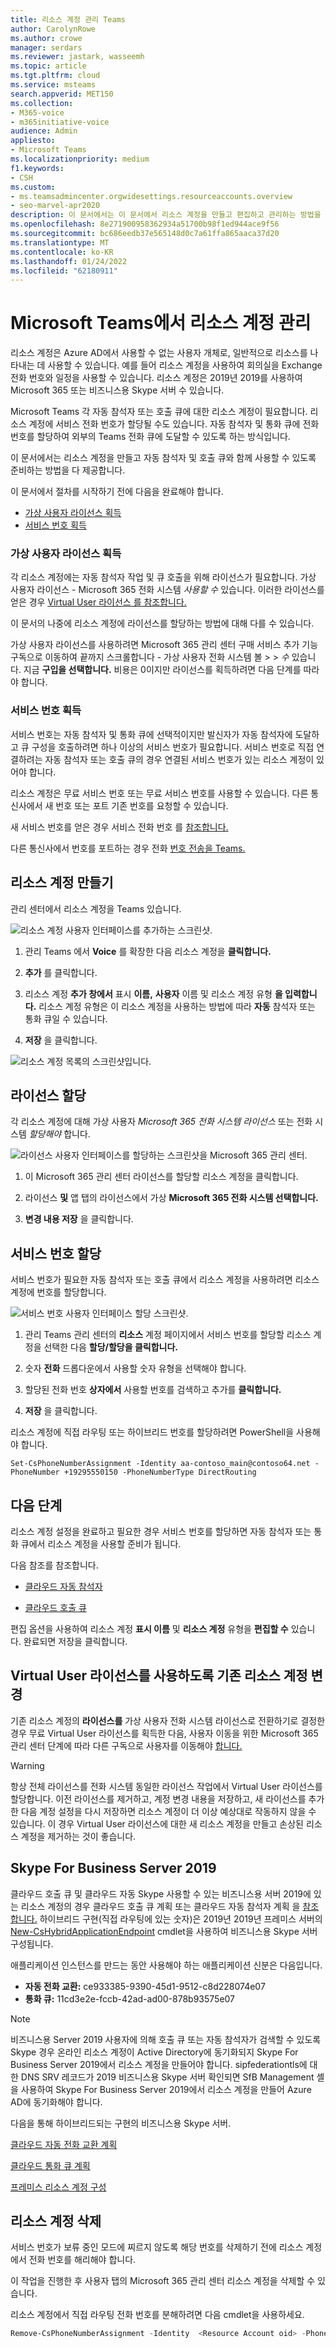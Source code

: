 ```yaml
---
title: 리소스 계정 관리 Teams
author: CarolynRowe
ms.author: crowe
manager: serdars
ms.reviewer: jastark, wasseemh
ms.topic: article
ms.tgt.pltfrm: cloud
ms.service: msteams
search.appverid: MET150
ms.collection:
- M365-voice
- m365initiative-voice
audience: Admin
appliesto:
- Microsoft Teams
ms.localizationpriority: medium
f1.keywords:
- CSH
ms.custom:
- ms.teamsadmincenter.orgwidesettings.resourceaccounts.overview
- seo-marvel-apr2020
description: 이 문서에서는 이 문서에서 리소스 계정을 만들고 편집하고 관리하는 방법을 Microsoft Teams.
ms.openlocfilehash: 8e271900958362934a51700b98f1ed944ace9f56
ms.sourcegitcommit: bc686eedb37e565148d0c7a61ffa865aaca37d20
ms.translationtype: MT
ms.contentlocale: ko-KR
ms.lasthandoff: 01/24/2022
ms.locfileid: "62180911"
---
```

# <a name="manage-resource-accounts-in-microsoft-teams"></a>Microsoft Teams에서 리소스 계정 관리

리소스 계정은 Azure AD에서 사용할 수 없는 사용자 개체로, 일반적으로 리소스를 나타내는 데 사용할 수 있습니다. 예를 들어 리소스 계정을 사용하여 회의실을 Exchange 전화 번호와 일정을 사용할 수 있습니다. 리소스 계정은 2019년 2019를 사용하여 Microsoft 365 또는 비즈니스용 Skype 서버 수 있습니다.

Microsoft Teams 각 자동 참석자 또는 호출 큐에 대한 리소스 계정이 필요합니다. 리소스 계정에 서비스 전화 번호가 할당될 수도 있습니다. 자동 참석자 및 통화 큐에 전화 번호를 할당하여 외부의 Teams 전화 큐에 도달할 수 있도록 하는 방식입니다.

이 문서에서는 리소스 계정을 만들고 자동 참석자 및 호출 큐와 함께 사용할 수 있도록 준비하는 방법을 다 제공합니다.

이 문서에서 절차를 시작하기 전에 다음을 완료해야 합니다.

- [가상 사용자 라이선스 획득](#obtain-virtual-user-licenses)
- [서비스 번호 획득](#obtain-service-numbers)

### <a name="obtain-virtual-user-licenses"></a>가상 사용자 라이선스 획득

각 리소스 계정에는 자동 참석자 작업 및 큐 호출을 위해 라이선스가 필요합니다. 가상 사용자 라이선스 - Microsoft 365 전화 시스템 *사용할 수* 있습니다. 이러한 라이선스를 얻은 경우 [Virtual User 라이선스 를 참조합니다.](teams-add-on-licensing/virtual-user.md)

이 문서의 나중에 리소스 계정에 라이선스를 할당하는 방법에 대해 다를 수 있습니다.

가상 사용자 라이선스를 사용하려면 Microsoft 365 관리 센터 구매 서비스 추가 기능 구독으로 이동하여 끝까지 스크롤합니다 - 가상 사용자 전화 시스템 볼  >    >   *수* 있습니다. 지금 **구입을 선택합니다.** 비용은 0이지만 라이선스를 획득하려면 다음 단계를 따라야 합니다.

### <a name="obtain-service-numbers"></a>서비스 번호 획득

서비스 번호는 자동 참석자 및 통화 큐에 선택적이지만 발신자가 자동 참석자에 도달하고 큐 구성을 호출하려면 하나 이상의 서비스 번호가 필요합니다. 서비스 번호로 직접 연결하려는 자동 참석자 또는 호출 큐의 경우 연결된 서비스 번호가 있는 리소스 계정이 있어야 합니다.

리소스 계정은 무료 서비스 번호 또는 무료 서비스 번호를 사용할 수 있습니다. 다른 통신사에서 새 번호 또는 포트 기존 번호를 요청할 수 있습니다.

새 서비스 번호를 얻은 경우 서비스 전화 번호 를 [참조합니다.](getting-service-phone-numbers.md)

다른 통신사에서 번호를 포트하는 경우 전화 [번호 전송을 Teams.](phone-number-calling-plans/transfer-phone-numbers-to-teams.md)

## <a name="create-a-resource-account"></a>리소스 계정 만들기

관리 센터에서 리소스 계정을 Teams 있습니다.

![리소스 계정 사용자 인터페이스를 추가하는 스크린샷.](media/resource-account-add.png)

1. 관리 Teams 에서 **Voice** 를 확장한 다음 리소스 계정을 **클릭합니다.**

2. **추가** 를 클릭합니다.

3. 리소스 계정 **추가 창에서** 표시 **이름,** **사용자** 이름 및 리소스 계정 유형 **을 입력합니다.** 리소스 계정 유형은 이 리소스 계정을 사용하는 방법에 따라 **자동** 참석자 또는 통화 큐일 수 있습니다.

4. **저장** 을 클릭합니다.

![리소스 계정 목록의 스크린샷입니다.](media/resource-accounts-page.png)

## <a name="assign-a-license"></a>라이선스 할당

각 리소스 계정에 대해 가상 사용자 *Microsoft 365 전화 시스템 라이선스* 또는 전화 시스템 *할당해야* 합니다.

![라이선스 사용자 인터페이스를 할당하는 스크린샷을 Microsoft 365 관리 센터.](media/resource-account-assign-virtual-user-license.png)

1. 이 Microsoft 365 관리 센터 라이선스를 할당할 리소스 계정을 클릭합니다.

2. 라이선스 **및** 앱 탭의 라이선스에서 가상 **Microsoft 365 전화 시스템 선택합니다.**

3. **변경 내용 저장** 을 클릭합니다.

## <a name="assign-a-service-number"></a>서비스 번호 할당

서비스 번호가 필요한 자동 참석자 또는 호출 큐에서 리소스 계정을 사용하려면 리소스 계정에 번호를 할당합니다.

![서비스 번호 사용자 인터페이스 할당 스크린샷.](media/resource-account-assign-phone-number.png)

1. 관리 Teams 관리 센터의 **리소스** 계정 페이지에서 서비스 번호를 할당할 리소스 계정을 선택한 다음 **할당/할당을 클릭합니다.**

2. 숫자 **전화** 드롭다운에서 사용할 숫자 유형을 선택해야 합니다.

3. 할당된 전화 번호 **상자에서** 사용할 번호를 검색하고 추가를 **클릭합니다.**

4. **저장** 을 클릭합니다.


리소스 계정에 직접 라우팅 또는 하이브리드 번호를 할당하려면 PowerShell을 사용해야 합니다.

`Set-CsPhoneNumberAssignment -Identity aa-contoso_main@contoso64.net -PhoneNumber +19295550150 -PhoneNumberType DirectRouting`

## <a name="next-steps"></a>다음 단계

리소스 계정 설정을 완료하고 필요한 경우 서비스 번호를 할당하면 자동 참석자 또는 통화 큐에서 리소스 계정을 사용할 준비가 됩니다.

다음 참조를 참조합니다.

 - [클라우드 자동 참석자](create-a-phone-system-auto-attendant.md)

 - [클라우드 호출 큐](create-a-phone-system-call-queue.md)

편집 옵션을 사용하여 리소스 계정 **표시 이름** 및 **리소스 계정** 유형을 **편집할 수** 있습니다. 완료되면  저장을 클릭합니다.

## <a name="change-an-existing-resource-account-to-use-a-virtual-user-license"></a>Virtual User 라이선스를 사용하도록 기존 리소스 계정 변경

기존 리소스 계정의 **라이선스를** 가상 사용자 전화 시스템 라이선스로 전환하기로 결정한 경우 무료 Virtual User 라이선스를 획득한 다음, 사용자 이동을 위한 Microsoft 365 관리 센터 단계에 따라 다른 구독으로 사용자를 이동해야 [합니다.](/microsoft-365/admin/manage/assign-licenses-to-users#move-users-to-a-different-subscription)

> [!WARNING]
> 항상 전체 라이선스를 전화 시스템 동일한 라이선스 작업에서 Virtual User 라이선스를 할당합니다. 이전 라이선스를 제거하고, 계정 변경 내용을 저장하고, 새 라이선스를 추가한 다음 계정 설정을 다시 저장하면 리소스 계정이 더 이상 예상대로 작동하지 않을 수 있습니다. 이 경우 Virtual User 라이선스에 대한 새 리소스 계정을 만들고 손상된 리소스 계정을 제거하는 것이 좋습니다.

## <a name="skype-for-business-server-2019"></a>Skype For Business Server 2019

클라우드 호출 큐 및 클라우드 자동 Skype 사용할 수 있는 비즈니스용 서버 2019에 있는 [](/SkypeforBusiness/hybrid/plan-call-queue) 리소스 계정의 경우 클라우드 호출 큐 계획 또는 클라우드 자동 참석자 계획 을 [참조합니다.](/SkypeForBusiness/hybrid/plan-cloud-auto-attendant) 하이브리드 구현(직접 라우팅에 있는 숫자)은 2019년 2019년 프레미스 서버의 [New-CsHybridApplicationEndpoint](/powershell/module/skype/new-cshybridapplicationendpoint) cmdlet을 사용하여 비즈니스용 Skype 서버 구성됩니다.

애플리케이션 인스턴스를 만드는 동안 사용해야 하는 애플리케이션 신분은 다음입니다.

- **자동 전화 교환:** ce933385-9390-45d1-9512-c8d228074e07
- **통화 큐:** 11cd3e2e-fccb-42ad-ad00-878b93575e07

> [!NOTE]
> 비즈니스용 Server 2019 사용자에 의해 호출 큐 또는 자동 참석자가 검색할 수 있도록 Skype 경우 온라인 리소스 계정이 Active Directory에 동기화되지 Skype For Business Server 2019에서 리소스 계정을 만들어야 합니다. sipfederationtls에 대한 DNS SRV 레코드가 2019 비즈니스용 Skype 서버 확인되면 SfB Management 셸을 사용하여 Skype For Business Server 2019에서 리소스 계정을 만들어 Azure AD에 동기화해야 합니다. 

다음을 통해 하이브리드되는 구현의 비즈니스용 Skype 서버.

   [클라우드 자동 전화 교환 계획](/SkypeForBusiness/hybrid/plan-cloud-auto-attendant)
  
   [클라우드 통화 큐 계획](/SkypeforBusiness/hybrid/plan-call-queue)
   
   [프레미스 리소스 계정 구성](/SkypeForBusiness/hybrid/configure-onprem-ra)


## <a name="delete-a-resource-account"></a>리소스 계정 삭제

서비스 번호가 보류 중인 모드에 찌르지 않도록 해당 번호를 삭제하기 전에 리소스 계정에서 전화 번호를 해리해야 합니다.

이 작업을 진행한 후 사용자 탭의 Microsoft 365 관리 센터 리소스 계정을 삭제할 수 있습니다.

리소스 계정에서 직접 라우팅 전화 번호를 분해하려면 다음 cmdlet을 사용하세요.

```powershell
Remove-CsPhoneNumberAssignment -Identity  <Resource Account oid> -PhoneNumber <assigned phone number> -PhoneNumberType DirectRouting
```
